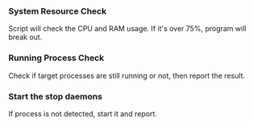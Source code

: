 ### System Resource Check
Script will check the CPU and RAM usage. If it's over 75%, program will break out.

### Running Process Check
Check if target processes are still running or not, then report the result.

### Start the stop daemons
If process is not detected, start it and report.
